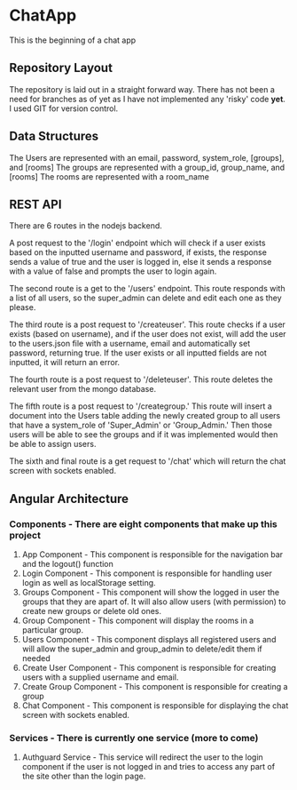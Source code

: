 # ChatApp

This is the beginning of a chat app

## Repository Layout

The repository is laid out in a straight forward way. There has not been a need for branches as of yet as I have not implemented any 'risky' code **yet**. I used GIT for version control. 

## Data Structures

The Users are represented with an email, password, system_role, [groups], and [rooms]
The groups are represented with a group_id, group_name, and [rooms]
The rooms are represented with a room_name

## REST API

There are 6 routes in the nodejs backend.

A post request to the '/login' endpoint which will check if a user exists based on the inputted username and password, if exists, the response sends a value of true and the user is logged in, else it sends a response with a value of false and prompts the user to login again.

The second route is a get to the '/users' endpoint. This route responds with a list of all users, so the super_admin can delete and edit each one as they please.

The third route is a post request to '/createuser'. This route checks if a user exists (based on username), and if the user does not exist, will add the user to the users.json file with a username, email and automatically set password, returning true. If the user exists or all inputted fields are not inputted, it will return an error.  

The fourth route is a post request to '/deleteuser'. This route deletes the relevant user from the mongo database. 

The fifth route is a post request to '/creategroup.' This route will insert a document into the Users table adding the newly created group to all users that have a system_role of 'Super_Admin' or 'Group_Admin.' Then those users will be able to see the groups and if it was implemented would then be able to assign users. 

The sixth and final route is a get request to '/chat' which will return the chat screen with sockets enabled. 

## Angular Architecture

### Components - There are eight components that make up this project

1. App Component - This component is responsible for the navigation bar and the logout() function
2. Login Component - This component is responsible for handling user login as well as localStorage setting. 
3. Groups Component - This component will show the logged in user the groups that they are apart of. It will also allow users (with permission) to create new groups or delete old ones.
4. Group Component - This component will display the rooms in a particular group. 
5. Users Component - This component displays all registered users and will allow the super_admin and group_admin to delete/edit them if needed
6. Create User Component - This component is responsible for creating users with a supplied username and email.
7. Create Group Component - This component is responsible for creating a group
8. Chat Component - This component is responsible for displaying the chat screen with sockets enabled. 

### Services - There is currently one service (more to come)

1. Authguard Service - This service will redirect the user to the login component if the user is not logged in and tries to access any part of the site other than the login page. 
